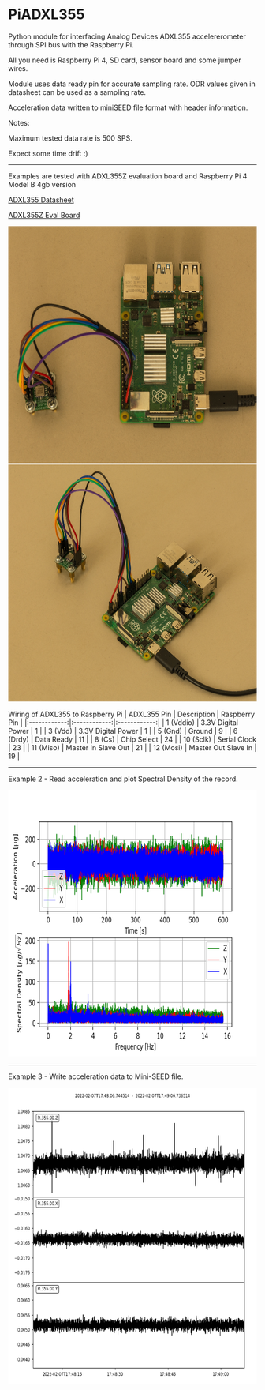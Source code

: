 # PiADXL355
Python module for interfacing Analog Devices ADXL355 accelererometer through SPI bus with the Raspberry Pi.

All you need is Raspberry Pi 4, SD card, sensor board and some jumper wires.

Module uses data ready pin for accurate sampling rate. ODR values given in datasheet can be used as a sampling rate.

Acceleration data written to miniSEED file format with header information. 



Notes:

Maximum tested data rate is 500 SPS.

Expect some time drift :)

----------------------------------------------------------------------------------

Examples are tested with ADXL355Z evaluation board and Raspberry Pi 4 Model B 4gb version

[ADXL355 Datasheet](https://www.analog.com/media/en/technical-documentation/data-sheets/adxl354_355.pdf)

[ADXL355Z Eval Board](https://www.analog.com/media/en/technical-documentation/user-guides/eval-adxl354-355-ug-1030.pdf)

<img src="pictures/device1.png" width="600" height="480">
<img src="pictures/device2.png" width="600" height="480">

Wiring of ADXL355 to Raspberry Pi 
| ADXL355 Pin | Description | Raspberry Pin |
|:------------:|:------------:|:------------:|
| 1 (Vddio) | 3.3V Digital Power | 1 |
| 3 (Vdd) | 3.3V Digital Power | 1 |
| 5 (Gnd) | Ground | 9 |
| 6 (Drdy) | Data Ready | 11 |
| 8 (Cs) | Chip Select | 24 |
| 10 (Sclk) | Serial Clock | 23 |
| 11 (Miso) | Master In Slave Out | 21 |
| 12 (Mosi) | Master Out Slave In | 19 |

----------------------------------------------------------------------------------

Example 2 - Read acceleration and plot Spectral Density of the record.

<img src="pictures/spectral_density.png" width="720" height="540">

----------------------------------------------------------------------------------

Example 3 - Write acceleration data to Mini-SEED file.

<img src="pictures/time_series.png" width="600" height="600">

